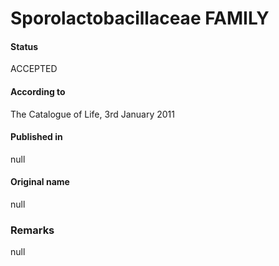 Sporolactobacillaceae FAMILY
=======

#### Status
ACCEPTED

#### According to
The Catalogue of Life, 3rd January 2011

#### Published in
null

#### Original name
null

### Remarks
null